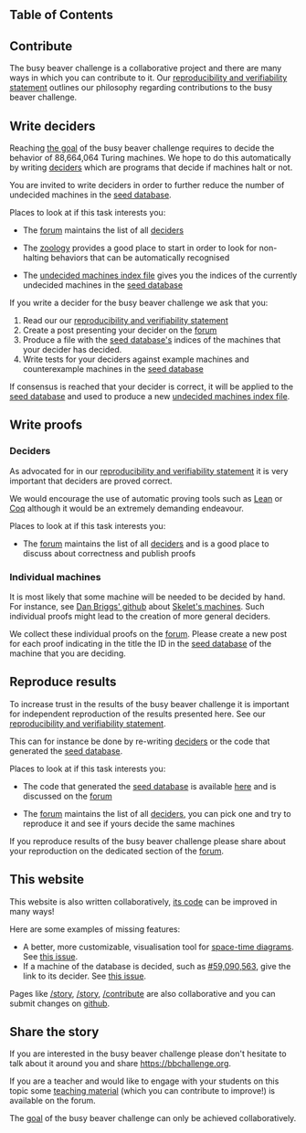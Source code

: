 <div class="dark w-full ">
<div class="prose prose-invert text-white -mt-4  xl:justify-start lg:ml-[170px] ml-0 sm:ml-4 font-sans prose-base sm:prose-lg w-full">
<div class="leading-normal ">
<div>

## Table of Contents

## Contribute

<a id="contribute"></a>

The busy beaver challenge is a collaborative project and there are many ways in which you can contribute to it. Our <a href="/method#reproducibility-and-verifiability-statement" rel="external">reproducibility and verifiability statement</a> outlines our philosophy regarding contributions to the busy beaver challenge.

<a id="write-deciders"></a>

## Write deciders

Reaching <a href="/story#goal" rel="external">the goal</a> of the busy beaver challenge requires to decide the behavior of 88,664,064 Turing machines. We hope to do this automatically by writing <a href="/method#deciders" rel="external">deciders</a> which are programs that decide if machines halt or not.

You are invited to write deciders in order to further reduce the number of undecided machines in the <a href="/method#seed-database" rel="external">seed database</a>.

Places to look at if this task interests you:

- The [forum](#) maintains the list of all <a href="/method#deciders" rel="external">deciders</a>

- The <a href="/#zoology">zoology</a> provides a good place to start in order to look for non-halting behaviors that can be automatically recognised

- The <a href="/method#undecided-machines-index-file">undecided machines index file</a> gives you the indices of the currently undecided machines in the <a href="/method#seed-database" rel="external">seed database</a>

If you write a decider for the busy beaver challenge we ask that you:

1. Read our our <a href="/method#reproducibility-and-verifiability-statement" rel="external">reproducibility and verifiability statement</a>
2. Create a post presenting your decider on the [forum](#)
3. Produce a file with the <a href="/method#seed-database" rel="external">seed database's</a> indices of the machines that your decider has decided.
4. Write tests for your deciders against example machines and counterexample machines in the <a href="/method#seed-database" rel="external">seed database</a>

If consensus is reached that your decider is correct, it will be applied to the <a href="/method#seed-database" rel="external">seed database</a> and used to produce a new <a href="/method#undecided-machines-index-file">undecided machines index file</a>.

<a id="write-proofs"></a>

## Write proofs

<a id="deciders"></a>

### Deciders

As advocated for in our <a href="/method#reproducibility-and-verifiability-statement" rel="external">reproducibility and verifiability statement</a> it is very important that deciders are proved correct.

We would encourage the use of automatic proving tools such as [Lean](https://leanprover.github.io/) or [Coq](https://coq.inria.fr/) although it would be an extremely demanding endeavour.

Places to look at if this task interests you:

- The [forum](#) maintains the list of all <a href="/method#deciders" rel="external">deciders</a> and is a good place to discuss about correctness and publish proofs

<a id="individual-machines"></a>

### Individual machines

It is most likely that some machine will be needed to be decided by hand. For instance, see <a href="https://github.com/danbriggs/Turing">Dan Briggs' github</a> about <a href="/story#skelets-43-undecided-machines" rel="external">Skelet's machines</a>. Such individual proofs might lead to the creation of more general deciders.

We collect these individual proofs on the [forum](#). Please create a new post for each proof indicating in the title the ID in the <a href="/method#seed-database" rel="external">seed database</a> of the machine that you are deciding.

<a id="reproduce-results"></a>

## Reproduce results

To increase trust in the results of the busy beaver challenge it is important for independent reproduction of the results presented here. See our <a href="/method#reproducibility-and-verifiability-statement" rel="external">reproducibility and verifiability statement</a>.

This can for instance be done by re-writing <a href="/method#deciders" rel="external">deciders</a> or the code that generated the <a href="/method#seed-database" rel="external">seed database</a>.

Places to look at if this task interests you:

- The code that generated the <a href="/method#seed-database" rel="external">seed database</a> is available [here](https://github.com/bbchallenge/bbchallenge-seed) and is discussed on the [forum](#)

- The [forum](#) maintains the list of all <a href="/method#deciders" rel="external">deciders</a>, you can pick one and try to reproduce it and see if yours decide the same machines

If you reproduce results of the busy beaver challenge please share about your reproduction on the dedicated section of the [forum](#).

<a id="this-webiste"></a>

## This website

This website is also written collaboratively, [its code](https://github.com/bbchallenge/bbchallenge) can be improved in many ways!

Here are some examples of missing features:

- A better, more customizable, visualisation tool for <a href="/story#space-time-diagrams">space-time diagrams</a>. See [this issue](https://github.com/bbchallenge/bbchallenge/issues/2).
- If a machine of the database is decided, such as <a href="https://bbchallenge.org/59090563&s=10000&w=300&ox=0.5" rel="external">#59,090,563</a>, give the link to its decider. See [this issue](#).

Pages like <a href="/story" rel="external">/story</a>, <a href="/method" rel="external">/story</a>, <a href="/contribute" rel="external">/contribute</a> are also collaborative and you can submit changes on [github](https://github.com/bbchallenge/bbchallenge).

<a id="share-the-story"></a>

## Share the story

If you are interested in the busy beaver challenge please don't hesitate to talk about it around you and share <a href="https://bbchallenge.org" rel="external">https://bbchallenge.org</a>.

If you are a teacher and would like to engage with your students on this topic some [teaching material](#) (which you can contribute to improve!) is available on the forum.

The <a href="/story#goal" rel="external">goal</a> of the busy beaver challenge can only be achieved collaboratively.

<div class="mb-40">

</div>

</div>
</div>
</div>
</div>
